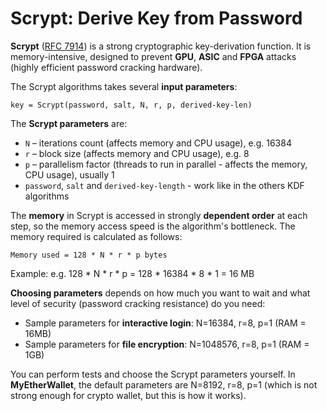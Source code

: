 # Scrypt: Derive Key from Password

**Scrypt** ([RFC 7914](https://tools.ietf.org/html/rfc7914.html)) is a strong cryptographic key-derivation function. It is memory-intensive, designed to prevent **GPU**, **ASIC** and **FPGA** attacks (highly efficient password cracking hardware).

The Scrypt algorithms takes several **input parameters**:
```
key = Scrypt(password, salt, N, r, p, derived-key-len)
```

The **Scrypt parameters** are:
 - `N` – iterations count (affects memory and CPU usage), e.g. 16384
 - `r` – block size (affects memory and CPU usage), e.g. 8
 - `p` – parallelism factor (threads to run in parallel - affects the memory, CPU usage), usually 1
 - `password`, `salt` and `derived-key-length` - work like in the others KDF algorithms

The **memory** in Scrypt is accessed in strongly **dependent order** at each step, so the memory access speed is the algorithm's bottleneck. The memory required is calculated as follows:
```
Memory used = 128 * N * r * p bytes
```
Example: e.g. 128 \* N \* r \* p = 128 \* 16384 \* 8 \* 1 = 16 MB

**Choosing parameters** depends on how much you want to wait and what level of security (password cracking resistance) do you need:
 - Sample parameters for **interactive login**: N=16384, r=8, p=1 (RAM = 16MB)
 - Sample parameters for **file encryption**: N=1048576, r=8, p=1 (RAM = 1GB)

You can perform tests and choose the Scrypt parameters yourself. In **MyEtherWallet**, the default parameters are  N=8192, r=8, p=1 (which is not strong enough for crypto wallet, but this is how it works).